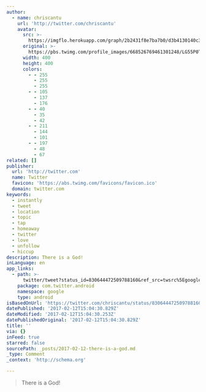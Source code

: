 ```yaml
---
author:
  - name: chriscantu
    url: 'http://twitter.com/chriscantu'
    avatar:
      src: >-
        https://imgflo.herokuapp.com/graph/2b2431f8e7ba7b0/d3b4130140c3e42e54b811693cab6551/noop.jpg?input=https%3A%2F%2Fpbs.twimg.com%2Fprofile_images%2F668526769461301248%2FLG55P0TX_400x400.jpg
      original: >-
        https://pbs.twimg.com/profile_images/668526769461301248/LG55P0TX_400x400.jpg
      width: 400
      height: 400
      colors:
        - - 255
          - 255
          - 255
        - - 105
          - 137
          - 176
        - - 40
          - 35
          - 42
        - - 211
          - 144
          - 101
        - - 197
          - 48
          - 67
related: []
publisher:
  url: 'http://twitter.com'
  name: Twitter
  favicon: 'https://abs.twimg.com/favicons/favicon.ico'
  domain: twitter.com
keywords:
  - instantly
  - tweet
  - location
  - topic
  - tap
  - homeaway
  - twitter
  - love
  - unfollow
  - hiccup
description: There is a God!
inLanguage: en
app_links:
  - path: >-
      twitter/tweet?status_id=830644472509788160&ref_src=twsrc%5Egoogle%7Ctwcamp%5Eandroidseo%7Ctwgr%5Estatus%7Ctwterm%5E830644472509788160
    package: com.twitter.android
    namespace: google
    type: android
isBasedOnUrl: 'https://twitter.com/chriscantu/status/830644472509788160'
datePublished: '2017-02-12T15:04:30.829Z'
dateModified: '2017-02-12T15:04:30.253Z'
datePublishedOriginal: '2017-02-12T15:04:30.829Z'
title: ''
via: {}
inFeed: true
starred: false
sourcePath: _posts/2017-02-12-there-is-a-god.md
_type: Comment
_context: 'http://schema.org'

---
```

> There is a God!